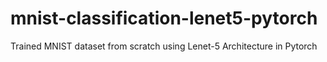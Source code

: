 # mnist-classification-lenet5-pytorch
Trained MNIST dataset from scratch using Lenet-5 Architecture in Pytorch

